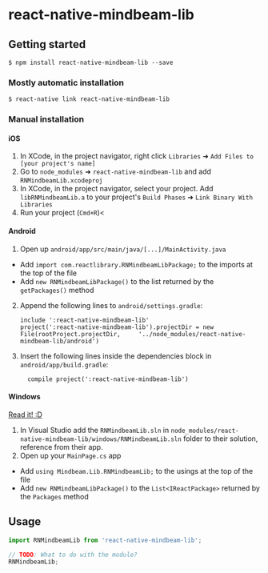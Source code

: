 
# react-native-mindbeam-lib

## Getting started

`$ npm install react-native-mindbeam-lib --save`

### Mostly automatic installation

`$ react-native link react-native-mindbeam-lib`

### Manual installation


#### iOS

1. In XCode, in the project navigator, right click `Libraries` ➜ `Add Files to [your project's name]`
2. Go to `node_modules` ➜ `react-native-mindbeam-lib` and add `RNMindbeamLib.xcodeproj`
3. In XCode, in the project navigator, select your project. Add `libRNMindbeamLib.a` to your project's `Build Phases` ➜ `Link Binary With Libraries`
4. Run your project (`Cmd+R`)<

#### Android

1. Open up `android/app/src/main/java/[...]/MainActivity.java`
  - Add `import com.reactlibrary.RNMindbeamLibPackage;` to the imports at the top of the file
  - Add `new RNMindbeamLibPackage()` to the list returned by the `getPackages()` method
2. Append the following lines to `android/settings.gradle`:
  	```
  	include ':react-native-mindbeam-lib'
  	project(':react-native-mindbeam-lib').projectDir = new File(rootProject.projectDir, 	'../node_modules/react-native-mindbeam-lib/android')
  	```
3. Insert the following lines inside the dependencies block in `android/app/build.gradle`:
  	```
      compile project(':react-native-mindbeam-lib')
  	```

#### Windows
[Read it! :D](https://github.com/ReactWindows/react-native)

1. In Visual Studio add the `RNMindbeamLib.sln` in `node_modules/react-native-mindbeam-lib/windows/RNMindbeamLib.sln` folder to their solution, reference from their app.
2. Open up your `MainPage.cs` app
  - Add `using Mindbeam.Lib.RNMindbeamLib;` to the usings at the top of the file
  - Add `new RNMindbeamLibPackage()` to the `List<IReactPackage>` returned by the `Packages` method


## Usage
```javascript
import RNMindbeamLib from 'react-native-mindbeam-lib';

// TODO: What to do with the module?
RNMindbeamLib;
```
  